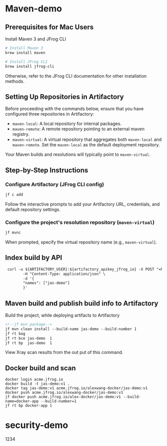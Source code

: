 # Maven-demo

## Prerequisites for Mac Users
Install Maven 3 and JFrog CLI
```sh
# Install Maven 3
brew install maven

# Install JFrog CLI
brew install jfrog-cli
```
   Otherwise, refer to the JFrog CLI documentation for other installation methods.

## Setting Up Repositories in Artifactory
Before proceeding with the commands below, ensure that you have configured three repositories in Artifactory:
- `maven-local`: A local repository for internal packages.
- `maven-remote`: A remote repository pointing to an external maven registry.
- `maven-virtual`: A virtual repository that aggregates both `maven-local` and `maven-remote`.
Set the `maven-local` as the default deployment repository.

Your Maven builds and resolutions will typically point to `maven-virtual`.

## Step-by-Step Instructions
### Configure Artifactory (JFrog CLI config)
```bash
jf c add
```
Follow the interactive prompts to add your Artifactory URL, credentials, and default repository settings.

### Configure the project's resolution repository (`maven-virtual`)
```bash
jf mvnc
```
When prompted, specify the virtual repository name (e.g., `maven-virtual`).

## Index build by API
```dtd
 curl -u ${ARTIFACTORY_USER}:${artifactory_apikey_jfrog_io} -X POST "=https://${artifactory-server}/xray/api/v1/binMgr/builds" \
        -H "Content-Type: application/json" \
        -d '{
        "names": ["jas-demo"]
        }'

```

## Maven build and publish build info to Artifactory
Build the project, while deploying artifacts to Artifactory
```dtd
<!--jf mvn package-->
jf mvn clean install --build-name jas-demo --build-number 1
jf rt bag
jf rt bce jas-demo  1 
jf rt bp  jas-demo  1
```
View Xray scan results from the out put of this command.


##  Docker build and scan
```
docker login acme.jfrog.io
docker build -t jas-demo:v1 .
docker tag jas-demo:v1 acme.jfrog.io/alexwang-docker/jas-demo:v1
docker push acme.jfrog.io/alexwang-docker/jas-demo:v1
jf docker push acme.jfrog.io/alex-docker/jas-demo:v1 --build-name=docker-app --build-number=1
jf rt bp docker-app 1
```
# security-demo
1234
